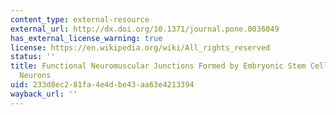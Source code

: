 ```yaml
---
content_type: external-resource
external_url: http://dx.doi.org/10.1371/journal.pone.0036049
has_external_license_warning: true
license: https://en.wikipedia.org/wiki/All_rights_reserved
status: ''
title: Functional Neuromuscular Junctions Formed by Embryonic Stem Cell-Derived Motor
  Neurons
uid: 233d8ec2-81fa-4e4d-be43-aa63e4213394
wayback_url: ''
---
```

